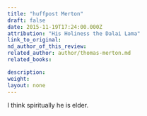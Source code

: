 ```yaml
---
title: "huffpost Merton"
draft: false
date: 2015-11-19T17:24:00.000Z
attribution: "His Holiness the Dalai Lama"
link_to_original:
nd_author_of_this_review:
related_author: author/thomas-merton.md
related_books:

description:
weight:
layout: none
---
```

I think spiritually he is elder.


